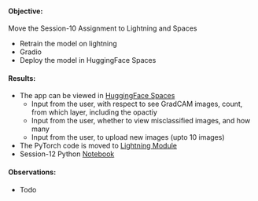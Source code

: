 #### Objective: 
Move the Session-10 Assignment to Lightning and Spaces

- Retrain the model on lightning
- Gradio
- Deploy the model in HuggingFace Spaces


#### Results:

- The app can be viewed in [HuggingFace Spaces](https://huggingface.co/spaces/bala1802/ERA_Session12)
    * Input from the user, with respect to see GradCAM images, count, from which layer, including the opactiy
    * Input from the user, whether to view misclassified images, and how many
    * Input from the user, to upload new images (upto 10 images)
- The PyTorch code is moved to [Lightning Module](https://github.com/bala1802/lightning_module)
- Session-12 Python [Notebook](https://github.com/bala1802/ERA-Session-12/blob/main/Session12.ipynb)

#### Observations:

- Todo